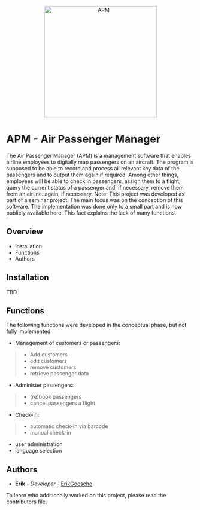 <!--lint disable no-literal-urls-->
<p align="center">
    <img
      alt="APM"
      src="https://github.com/erikgoesche/apm/blob/main/Resources/apm.png"
      width="300"
    />
</p>

# APM - Air Passenger Manager
The Air Passenger Manager (APM) is a management software that enables airline employees to digitally map passengers on an aircraft. The program is supposed to be able to record and process all relevant key data of the passengers and to output them again if required. Among other things, employees will be able to check in passengers, assign them to a flight, query the current status of a passenger and, if necessary, remove them from an airline. again, if necessary.
Note: This project was developed as part of a seminar project. The main focus was on the conception of this software. The implementation was done only to a small part and is now publicly available here. This fact explains the lack of many functions.

Overview
---------------------
 * Installation
 * Functions
 * Authors
 
 Installation
------------
TBD

 Functions
------------
The following functions were developed in the conceptual phase, but not fully implemented.
* Management of customers or passengers:
 >* Add customers
 >* edit customers
 >* remove customers
 >* retrieve passenger data
* Administer passengers:
 >* (re)book passengers
 >* cancel passengers a flight
* Check-in:
 >* automatic check-in via barcode
 >* manual check-in
* user administration
* language selection

 Authors
------------
* **Erik** - *Developer* - [ErikGoesche](https://github.com/erikgoesche)

To learn who additionally worked on this project, please read the contributors file.

